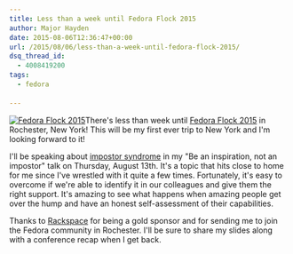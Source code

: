 ```yaml
---
title: Less than a week until Fedora Flock 2015
author: Major Hayden
date: 2015-08-06T12:36:47+00:00
url: /2015/08/06/less-than-a-week-until-fedora-flock-2015/
dsq_thread_id:
  - 4008419200
tags:
  - fedora

---
```

[<img src="/wp-content/uploads/2015/08/flock-2015-attendee.png" alt="Fedora Flock 2015" width="256" height="256" class="alignright size-full wp-image-5761" srcset="/wp-content/uploads/2015/08/flock-2015-attendee.png 256w, /wp-content/uploads/2015/08/flock-2015-attendee-150x150.png 150w" sizes="(max-width: 256px) 100vw, 256px" />][1]There's less than week until [Fedora Flock 2015][2] in Rochester, New York! This will be my first ever trip to New York and I'm looking forward to it!

I'll be speaking about [impostor syndrome][3] in my "Be an inspiration, not an impostor" talk on Thursday, August 13th. It's a topic that hits close to home for me since I've wrestled with it quite a few times. Fortunately, it's easy to overcome if we're able to identify it in our colleagues and give them the right support. It's amazing to see what happens when amazing people get over the hump and have an honest self-assessment of their capabilities.

Thanks to [Rackspace][4] for being a gold sponsor and for sending me to join the Fedora community in Rochester. I'll be sure to share my slides along with a conference recap when I get back.

 [1]: /wp-content/uploads/2015/08/flock-2015-attendee.png
 [2]: http://www.flocktofedora.org/
 [3]: https://en.wikipedia.org/wiki/Impostor_syndrome
 [4]: http://rackspace.com/
